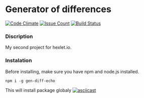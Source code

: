 # Generator of differences
[![Code Climate](https://codeclimate.com/github/echonok/project-lvl2-s333/badges/gpa.svg)](https://codeclimate.com/github/echonok/project-lvl2-s333)
[![Issue Count](https://codeclimate.com/github/echonok/project-lvl2-s333/badges/issue_count.svg)](https://codeclimate.com/github/echonok/project-lvl2-s333)
[![Build Status](https://travis-ci.org/echonok/project-lvl2-s333.svg?branch=master)](https://travis-ci.org/echonok/project-lvl2-s333)

### Discription
My second project for hexlet.io.

### Instalation
Before installing, make sure you have npm and node.js installed.
```
npm i -g gen-diff-echo
```
This will install package globaly
[![asciicast](https://asciinema.org/a/Jg6DolQMqrP6LyGL9kesrJ36t.png)](https://asciinema.org/a/Jg6DolQMqrP6LyGL9kesrJ36t)
